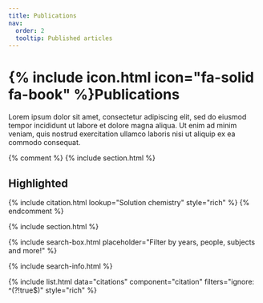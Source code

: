 ```yaml
---
title: Publications
nav:
  order: 2
  tooltip: Published articles
---
```


# {% include icon.html icon="fa-solid fa-book" %}Publications

Lorem ipsum dolor sit amet, consectetur adipiscing elit, sed do eiusmod tempor incididunt ut labore et dolore magna aliqua.
Ut enim ad minim veniam, quis nostrud exercitation ullamco laboris nisi ut aliquip ex ea commodo consequat.

{% comment %}
{% include section.html %}

## Highlighted

{% include citation.html lookup="Solution chemistry" style="rich" %}
{% endcomment %}

{% include section.html %}

{% include search-box.html placeholder="Filter by years, people, subjects and more!" %}

{% include search-info.html %}

{% include list.html data="citations" component="citation" filters="ignore: ^(?!true$)" style="rich" %}
